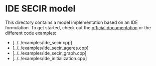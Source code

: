 # IDE SECIR model

This directory contains a model implementation based on an IDE formulation. 
To get started, check out the [official documentation](https://memilio.readthedocs.io/en/latest/cpp/models/isecir.html) 
or the different code examples:

 - [../../examples/ide_secir.cpp]
 - [../../examples/ide_secir_ageres.cpp]
 - [../../examples/ide_secir_graph.cpp]
 - [../../examples/ide_initialization.cpp]
 